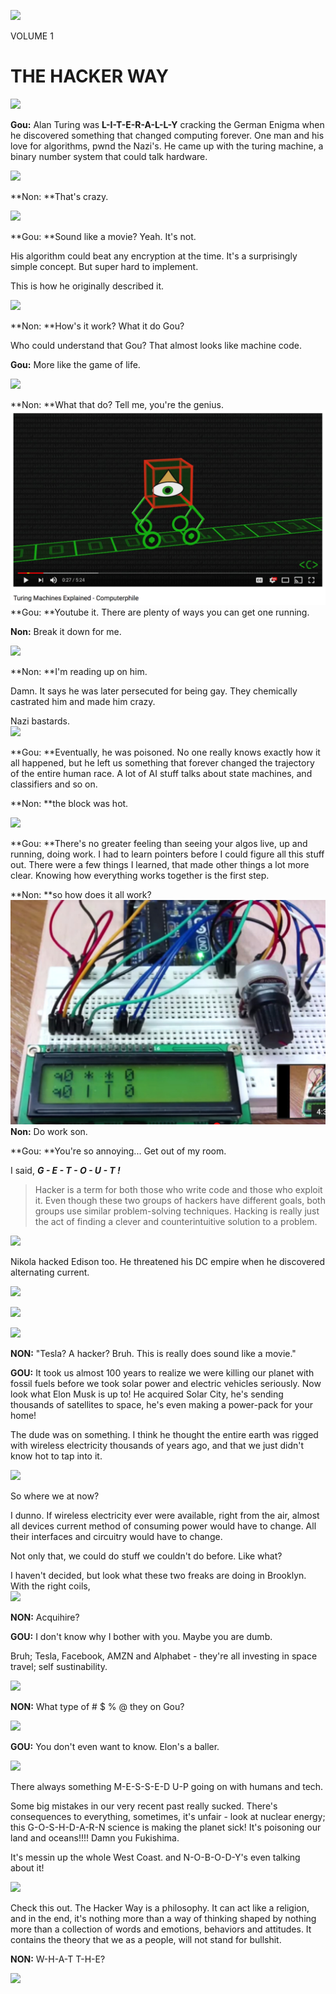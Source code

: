 ![](https://pbs.twimg.com/media/DX9u4HkUQAATino.jpg)

VOLUME 1

# THE HACKER WAY

![](https://pbs.twimg.com/media/DX9vJfEVwAALgrj.jpg)

**Gou:** Alan Turing was **L-I-T-E-R-A-L-L-Y** cracking the German Enigma when he discovered something that changed computing forever. One man and his love for algorithms, pwnd the Nazi's. He came up with the turing machine, a binary number system that could talk hardware.

![](https://pbs.twimg.com/media/DYGO4VwVQAA-CPb.jpg:large)

**Non: **That's crazy.

![](https://d1o50x50snmhul.cloudfront.net/wp-content/uploads/2013/07/dn23837-1_800.jpg)

**Gou: **Sound like a movie? Yeah. It's not.

His algorithm could beat any encryption at the time. It's a surprisingly simple concept. But super hard to implement.

This is how he originally described it. 

![](http://www.turing.org.uk/turing/pi5/code.gif)

**Non: **How's it work? What it do Gou?

Who could understand that Gou? That almost looks like machine code.

**Gou:** More like the game of life. 

![](http://www.math.cornell.edu/~lipa/mec/banner.png)

**Non: **What that do? Tell me, you're the genius.  
 [![](/assets/node-turing.jpg)](https://www.youtube.com/watch?v=dNRDvLACg5Q)**Gou: **Youtube it. There are plenty of ways you can get one running. 

**Non:** Break it down for me. 

![](https://pbs.twimg.com/media/DYGPsLRVQAA9F0P.jpg)

**Non: **I'm reading up on him.

Damn. It says he was later persecuted for being gay. They chemically castrated him and made him crazy.

Nazi bastards.  
![](https://pbs.twimg.com/media/DYGZmjSV4AAr9RU.jpg)

**Gou: **Eventually, he was poisoned. No one really knows exactly how it all happened, but he left us something that forever changed the  trajectory of the entire human race. A lot of AI stuff talks about state machines, and classifiers and so on.

**Non: **the block was hot.  


![](https://pbs.twimg.com/media/DX-JDtbUMAATrSk.jpg)

**Gou: **There's no greater feeling than seeing your algos live, up and running, doing work. I had to learn pointers before I could figure all this stuff out. There were a few things I learned, that made other things a lot more clear. Knowing how everything works together is the first step.

**Non: **so how does it all work?  
 [![](/assets/TURING-MACHINE-ON-ARDUINO.jpg)](https://www.youtube.com/watch?v=y4gzPpYSkiU)  
**Non:** Do work son.

**Gou: **You're so annoying... Get out of my room.

I said, _**G - E - T - O - U - T  !**_

> Hacker is a term for both those who write code and those who exploit it. Even though these two groups of hackers have different goals, both groups use similar problem-solving techniques. Hacking is really just the act of finding a clever and counterintuitive solution to a problem.

![](https://pbs.twimg.com/media/DX-YAlaVoAASk8h.jpg)

Nikola hacked Edison too. He threatened his DC empire when he discovered alternating current.

![](https://pbs.twimg.com/media/DX-K28EUQAAU2LY.jpg)

![](https://cl.ly/1b2M0p1m2Y2Q/tnc_5.jpg)

![](https://pbs.twimg.com/media/DYGkC85V4AA-dqO.jpg)

**NON:** "Tesla? A hacker? Bruh. This is really does sound like a movie."

**GOU:** It took us almost 100 years to realize we were killing our planet with fossil fuels before we took solar power and electric vehicles seriously. Now look what Elon Musk is up to! He acquired Solar City, he's sending thousands of satellites to space, he's even making a power-pack for your home!

The dude was on something. I think he thought the entire earth was rigged with wireless electricity thousands of years ago, and that we just didn't know hot to tap into it.

![](https://arcanumdeepsecrets.files.wordpress.com/2010/06/wireless.jpg)

So where we at now?

I dunno. If wireless electricity ever were available, right from the air, almost all devices current method of consuming power would have to change. All their interfaces and circuitry would have to change.

Not only that, we could do stuff we couldn't do before. Like what?

I haven't decided, but look what these two freaks are doing in Brooklyn. With the right coils,  
![](https://pbs.twimg.com/media/DX-b12tVAAAxpU8.jpg)

**NON:** Acquihire?

**GOU:** I don't know why I bother with you. Maybe you are dumb.

Bruh; Tesla, Facebook, AMZN and Alphabet - they're all investing in space travel; self sustinability.

![](https://pbs.twimg.com/media/DX-PTfDVAAEGNjU.jpg)

**NON:** What type of \# $ % @ they on Gou?

![](http://news.nationalgeographic.com/content/dam/news/2016/09/27/Elon-Musk-Mars-SpaceX/02-elon-musk-space-x-mars.jpg)

**GOU:** You don't even want to know. Elon's a baller.

![](https://pbs.twimg.com/media/DX-P76QUQAACnS2.jpg)

There always something M-E-S-S-E-D U-P going on with humans and tech.

Some big mistakes in our very recent past really sucked. There's consequences to everything, sometimes, it's unfair - look at nuclear energy; this G-O-S-H-D-A-R-N science is making the planet sick! It's poisoning our land and oceans!!!! Damn you Fukishima.

It's messin up the whole West Coast. and N-O-B-O-D-Y's even talking about it!

![](http://fukushimawatch.com/wp-content/uploads/2016/07/fukushima_radiation_nuclear_fallout_map.jpg)

Check this out. The Hacker Way is a philosophy. It can act like a religion, and in the end, it's nothing more than a way of thinking shaped by nothing more than a collection of words and emotions, behaviors and attitudes. It contains the theory that we as a people, will not stand for bullshit.

**NON:** W-H-A-T T-H-E?

![](https://pbs.twimg.com/media/DX-Q0x0UQAAwsjF.jpg)

